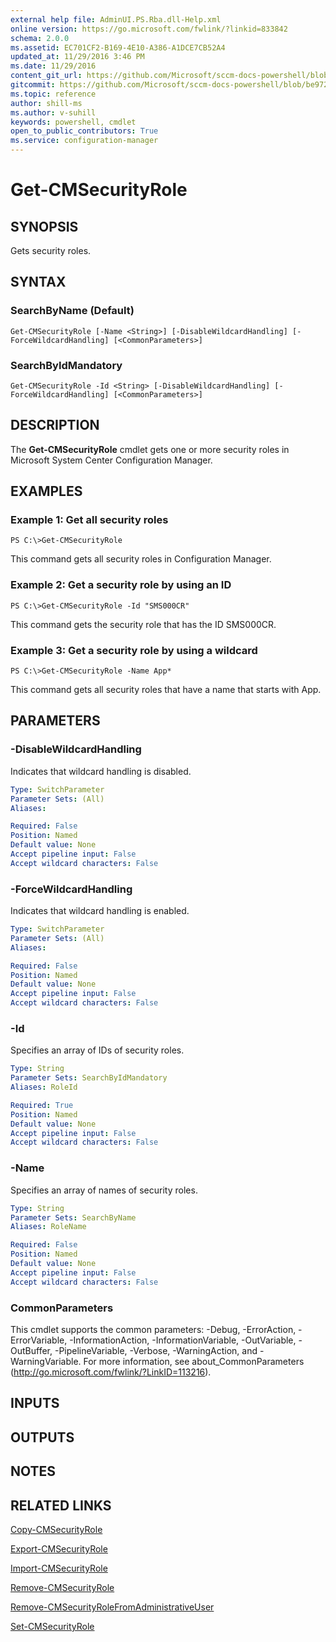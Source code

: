 ```yaml
---
external help file: AdminUI.PS.Rba.dll-Help.xml
online version: https://go.microsoft.com/fwlink/?linkid=833842
schema: 2.0.0
ms.assetid: EC701CF2-B169-4E10-A386-A1DCE7CB52A4
updated_at: 11/29/2016 3:46 PM
ms.date: 11/29/2016
content_git_url: https://github.com/Microsoft/sccm-docs-powershell/blob/master/sccm-cmdlets/ConfigurationManager/vlatest/Get-CMSecurityRole.md
gitcommit: https://github.com/Microsoft/sccm-docs-powershell/blob/be9723fe908914c0e1ed2689b3ffaa3b56f1b53b/sccm-cmdlets/ConfigurationManager/vlatest/Get-CMSecurityRole.md
ms.topic: reference
author: shill-ms
ms.author: v-suhill
keywords: powershell, cmdlet
open_to_public_contributors: True
ms.service: configuration-manager
---
```


# Get-CMSecurityRole

## SYNOPSIS
Gets security roles.

## SYNTAX

### SearchByName (Default)
```
Get-CMSecurityRole [-Name <String>] [-DisableWildcardHandling] [-ForceWildcardHandling] [<CommonParameters>]
```

### SearchByIdMandatory
```
Get-CMSecurityRole -Id <String> [-DisableWildcardHandling] [-ForceWildcardHandling] [<CommonParameters>]
```

## DESCRIPTION
The **Get-CMSecurityRole** cmdlet gets one or more security roles in Microsoft System Center Configuration Manager.

## EXAMPLES

### Example 1: Get all security roles
```
PS C:\>Get-CMSecurityRole
```

This command gets all security roles in Configuration Manager.

### Example 2: Get a security role by using an ID
```
PS C:\>Get-CMSecurityRole -Id "SMS000CR"
```

This command gets the security role that has the ID SMS000CR.

### Example 3: Get a security role by using a wildcard
```
PS C:\>Get-CMSecurityRole -Name App*
```

This command gets all security roles that have a name that starts with App.

## PARAMETERS

### -DisableWildcardHandling
Indicates that wildcard handling is disabled.

```yaml
Type: SwitchParameter
Parameter Sets: (All)
Aliases: 

Required: False
Position: Named
Default value: None
Accept pipeline input: False
Accept wildcard characters: False
```

### -ForceWildcardHandling
Indicates that wildcard handling is enabled.

```yaml
Type: SwitchParameter
Parameter Sets: (All)
Aliases: 

Required: False
Position: Named
Default value: None
Accept pipeline input: False
Accept wildcard characters: False
```

### -Id
Specifies an array of IDs of security roles.

```yaml
Type: String
Parameter Sets: SearchByIdMandatory
Aliases: RoleId

Required: True
Position: Named
Default value: None
Accept pipeline input: False
Accept wildcard characters: False
```

### -Name
Specifies an array of names of security roles.

```yaml
Type: String
Parameter Sets: SearchByName
Aliases: RoleName

Required: False
Position: Named
Default value: None
Accept pipeline input: False
Accept wildcard characters: False
```

### CommonParameters
This cmdlet supports the common parameters: -Debug, -ErrorAction, -ErrorVariable, -InformationAction, -InformationVariable, -OutVariable, -OutBuffer, -PipelineVariable, -Verbose, -WarningAction, and -WarningVariable. For more information, see about_CommonParameters (http://go.microsoft.com/fwlink/?LinkID=113216).

## INPUTS

## OUTPUTS

## NOTES

## RELATED LINKS

[Copy-CMSecurityRole](xref:ConfigurationManager/vlatest/Copy-CMSecurityRole.md)

[Export-CMSecurityRole](xref:ConfigurationManager/vlatest/Export-CMSecurityRole.md)

[Import-CMSecurityRole](xref:ConfigurationManager/vlatest/Import-CMSecurityRole.md)

[Remove-CMSecurityRole](xref:ConfigurationManager/vlatest/Remove-CMSecurityRole.md)

[Remove-CMSecurityRoleFromAdministrativeUser](xref:ConfigurationManager/vlatest/Remove-CMSecurityRoleFromAdministrativeUser.md)

[Set-CMSecurityRole](xref:ConfigurationManager/vlatest/Set-CMSecurityRole.md)


